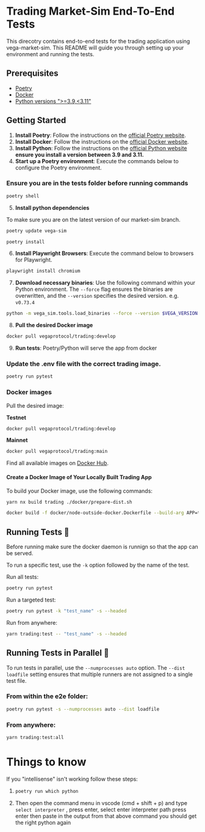 # Trading Market-Sim End-To-End Tests

This direcotry contains end-to-end tests for the trading application using vega-market-sim. This README will guide you through setting up your environment and running the tests.

## Prerequisites

- [Poetry](https://python-poetry.org/docs/#installing-with-the-official-installer)
- [Docker](https://www.docker.com/)
- [Python versions ">=3.9,<3.11"](https://www.python.org/)

## Getting Started

1. **Install Poetry**: Follow the instructions on the [official Poetry website](https://python-poetry.org/docs/#installing-with-the-official-installer).
2. **Install Docker**: Follow the instructions on the [official Docker website](https://docs.docker.com/desktop/).
3. **Install Python**: Follow the instructions on the [official Python website](https://www.python.org/)
   **ensure you install a version between 3.9 and 3.11.**
4. **Start up a Poetry environment**: Execute the commands below to configure the Poetry environment.

### Ensure you are in the tests folder before running commands

```bash
poetry shell
```

5. **Install python dependencies**

To make sure you are on the latest version of our market-sim branch.

```bash
poetry update vega-sim
```

```bash
poetry install
```

6. **Install Playwright Browsers**: Execute the command below to browsers for Playwright.

```bash
playwright install chromium
```

7. **Download necessary binaries**:
   Use the following command within your Python environment. The `--force` flag ensures the binaries are overwritten, and the `--version` specifies the desired version. e.g. `v0.73.4`

```bash
python -m vega_sim.tools.load_binaries --force --version $VEGA_VERSION
```

8. **Pull the desired Docker image**

```bash
docker pull vegaprotocol/trading:develop
```

9. **Run tests**: Poetry/Python will serve the app from docker

### Update the .env file with the correct trading image.

```bash
poetry run pytest
```

### Docker images

Pull the desired image:

**Testnet**

```bash
docker pull vegaprotocol/trading:develop
```

**Mainnet**

```bash
docker pull vegaprotocol/trading:main
```

Find all available images on [Docker Hub](https://hub.docker.com/r/vegaprotocol/trading/tags).

#### Create a Docker Image of Your Locally Built Trading App

To build your Docker image, use the following commands:

```bash
yarn nx build trading ./docker/prepare-dist.sh
```

```bash
docker build -f docker/node-outside-docker.Dockerfile --build-arg APP=trading --build-arg ENV_NAME=stagnet1 -t vegaprotocol/trading:latest .
```

## Running Tests 🧪

Before running make sure the docker daemon is runnign so that the app can be served.

To run a specific test, use the `-k` option followed by the name of the test.

Run all tests:

```bash
poetry run pytest
```

Run a targeted test:

```bash
poetry run pytest -k "test_name" -s --headed
```

Run from anywhere:

```bash
yarn trading:test -- "test_name" -s --headed
```

## Running Tests in Parallel 🔢

To run tests in parallel, use the `--numprocesses auto` option. The `--dist loadfile` setting ensures that multiple runners are not assigned to a single test file.

### From within the e2e folder:

```bash
poetry run pytest -s --numprocesses auto --dist loadfile
```

### From anywhere:

```bash
yarn trading:test:all
```

# Things to know

If you "intellisense" isn't working follow these steps:

1. ```bash
   poetry run which python
   ```

2. Then open the command menu in vscode (cmd + shift + p) and type `select interpreter` , press enter, select enter interpreter path press enter then paste in the output from that above command you should get the right python again

